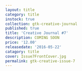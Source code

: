 ```yaml
---
layout: title
category: title
instock: true
collection: gtk-creative-journal
published: true
title: 'Creative Journal #7'
description: COMING SOON
price: '12.00'
releasedate: '2016-05-22'
catagory: title
cover: Issue7FrontCover.jpg
permalink: gtk-creative-issue-7
---
```


